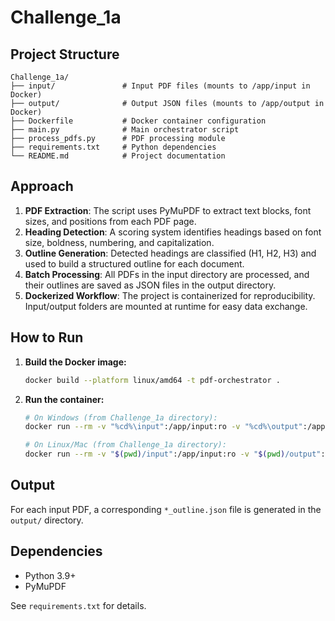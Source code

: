 
# Challenge_1a

## Project Structure

```
Challenge_1a/
├── input/               # Input PDF files (mounts to /app/input in Docker)
├── output/              # Output JSON files (mounts to /app/output in Docker)
├── Dockerfile           # Docker container configuration
├── main.py              # Main orchestrator script
├── process_pdfs.py      # PDF processing module
├── requirements.txt     # Python dependencies
└── README.md            # Project documentation
```

## Approach

1. **PDF Extraction**: The script uses PyMuPDF to extract text blocks, font sizes, and positions from each PDF page.
2. **Heading Detection**: A scoring system identifies headings based on font size, boldness, numbering, and capitalization.
3. **Outline Generation**: Detected headings are classified (H1, H2, H3) and used to build a structured outline for each document.
4. **Batch Processing**: All PDFs in the input directory are processed, and their outlines are saved as JSON files in the output directory.
5. **Dockerized Workflow**: The project is containerized for reproducibility. Input/output folders are mounted at runtime for easy data exchange.

## How to Run

1. **Build the Docker image:**
   ```sh
   docker build --platform linux/amd64 -t pdf-orchestrator .
   ```
2. **Run the container:**
   ```sh
   # On Windows (from Challenge_1a directory):
   docker run --rm -v "%cd%\input":/app/input:ro -v "%cd%\output":/app/output pdf-orchestrator
   
   # On Linux/Mac (from Challenge_1a directory):
   docker run --rm -v "$(pwd)/input":/app/input:ro -v "$(pwd)/output":/app/output pdf-orchestrator
   ```

## Output

For each input PDF, a corresponding `*_outline.json` file is generated in the `output/` directory.

## Dependencies

- Python 3.9+
- PyMuPDF

See `requirements.txt` for details.
